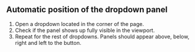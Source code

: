 ## Automatic position of the dropdown panel

1. Open a dropdown located in the corner of the page.
2. Check if the panel shows up fully visible in the viewport.
3. Repeat for the rest of dropdowns. Panels should appear above, below, right and left to the button.
